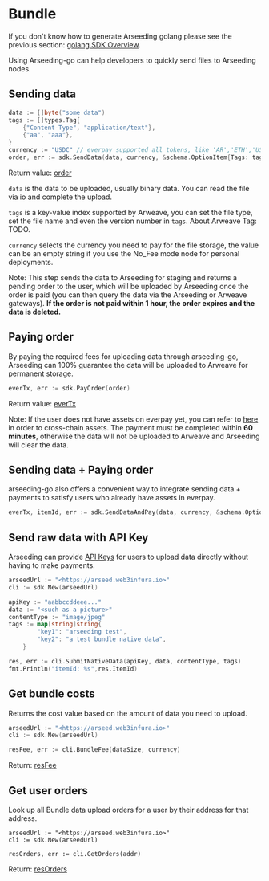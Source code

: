 # Bundle
If you don't know how to generate Arseeding golang please see the previous section: [golang SDK Overview](1.intro.md).

Using Arseeding-go can help developers to quickly send files to Arseeding nodes.

## Sending data

```go
data := []byte("some data")
tags := []types.Tag{
    {"Content-Type", "application/text"},
    {"aa", "aaa"},
}
currency := "USDC" // everpay supported all tokens, like 'AR','ETH','USDT' and so on
order, err := sdk.SendData(data, currency, &schema.OptionItem{Tags: tags})
```

Return value: [order](type.md#order)

`data` is the data to be uploaded, usually binary data. You can read the file via io and complete the upload.

`tags` is a key-value index supported by Arweave, you can set the file type, set the file name and even the version number in `tags`. About Arweave Tag: TODO.

`currency` selects the currency you need to pay for the file storage, the value can be an empty string if you use the No_Fee mode node for personal deployments.

Note: This step sends the data to Arseeding for staging and returns a pending order to the user, which will be uploaded by Arseeding once the order is paid (you can then query the data via the Arseeding or Arweave gateways). **If the order is not paid within 1 hour, the order expires and the data is deleted.**

## Paying order

By paying the required fees for uploading data through arseeding-go, Arseeding can 100% guarantee the data will be uploaded to Arweave for permanent storage.

```go
everTx, err := sdk.PayOrder(order)
```

Return value: [everTx](type.md#ever_tx)

Note: If the user does not have assets on everpay yet, you can refer to [here](../../other/2.getAR.md#everpay) in order to cross-chain assets. The payment must be completed within **60 minutes**, otherwise the data will not be uploaded to Arweave and Arseeding will clear the data.

## Sending data + Paying order

arseeding-go also offers a convenient way to integrate sending data + payments to satisfy users who already have assets in everpay.

```go
everTx, itemId, err := sdk.SendDataAndPay(data, currency, &schema.OptionItem{Tags: tags}) // your account must have enough balance in everpay
```

## Send raw data with API Key

Arseeding can provide [API Keys](../../other/arseeding%20apiKey.md) for users to upload data directly without having to make payments.

```go
arseedUrl := "<https://arseed.web3infura.io>"
cli := sdk.New(arseedUrl)

apiKey := "aabbccddeee..."
data := "<such as a picture>"
contentType := "image/jpeg"
tags := map[string]string{
        "key1": "arseeding test",
        "key2": "a test bundle native data",
    }

res, err := cli.SubmitNativeData(apiKey, data, contentType, tags)
fmt.Println("itemId: %s",res.ItemId)
```

## Get bundle costs

Returns the cost value based on the amount of data you need to upload.

```go
arseedUrl := "<https://arseed.web3infura.io>"
cli := sdk.New(arseedUrl)

resFee, err := cli.BundleFee(dataSize, currency)
```

Return: [resFee](type.md#fee)

## Get user orders

Look up all Bundle data upload orders for a user by their address for that address.

```
arseedUrl := "<https://arseed.web3infura.io>"
cli := sdk.New(arseedUrl)

resOrders, err := cli.GetOrders(addr)

```

Return: [resOrders](type.md#user_order)